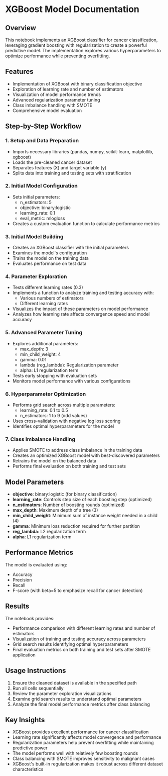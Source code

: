 # XGBoost Model Documentation

## Overview
This notebook implements an XGBoost classifier for cancer classification, leveraging gradient boosting with regularization to create a powerful predictive model. The implementation explores various hyperparameters to optimize performance while preventing overfitting.

## Features
- Implementation of XGBoost with binary classification objective
- Exploration of learning rate and number of estimators
- Visualization of model performance trends
- Advanced regularization parameter tuning
- Class imbalance handling with SMOTE
- Comprehensive model evaluation

## Step-by-Step Workflow

### 1. Setup and Data Preparation
- Imports necessary libraries (pandas, numpy, scikit-learn, matplotlib, xgboost)
- Loads the pre-cleaned cancer dataset
- Separates features (X) and target variable (y)
- Splits data into training and testing sets with stratification

### 2. Initial Model Configuration
- Sets initial parameters:
  - n_estimators: 5
  - objective: binary:logistic
  - learning_rate: 0.1
  - eval_metric: mlogloss
- Creates a custom evaluation function to calculate performance metrics

### 3. Initial Model Building
- Creates an XGBoost classifier with the initial parameters
- Examines the model's configuration
- Trains the model on the training data
- Evaluates performance on test data

### 4. Parameter Exploration
- Tests different learning rates (0.3)
- Implements a function to analyze training and testing accuracy with:
  - Various numbers of estimators
  - Different learning rates
- Visualizes the impact of these parameters on model performance
- Analyzes how learning rate affects convergence speed and model accuracy

### 5. Advanced Parameter Tuning
- Explores additional parameters:
  - max_depth: 3
  - min_child_weight: 4
  - gamma: 0.01
  - lambda (reg_lambda): Regularization parameter
  - alpha: L1 regularization term
- Tests early stopping with evaluation sets
- Monitors model performance with various configurations

### 6. Hyperparameter Optimization
- Performs grid search across multiple parameters:
  - learning_rate: 0.1 to 0.5
  - n_estimators: 1 to 9 (odd values)
- Uses cross-validation with negative log loss scoring
- Identifies optimal hyperparameters for the model

### 7. Class Imbalance Handling
- Applies SMOTE to address class imbalance in the training data
- Creates an optimized XGBoost model with best-discovered parameters
- Retrains the model on the balanced data
- Performs final evaluation on both training and test sets

## Model Parameters
- **objective**: binary:logistic (for binary classification)
- **learning_rate**: Controls step size of each boosting step (optimized)
- **n_estimators**: Number of boosting rounds (optimized)
- **max_depth**: Maximum depth of a tree (3)
- **min_child_weight**: Minimum sum of instance weight needed in a child (4)
- **gamma**: Minimum loss reduction required for further partition
- **reg_lambda**: L2 regularization term
- **alpha**: L1 regularization term

## Performance Metrics
The model is evaluated using:
- Accuracy
- Precision
- Recall
- F-score (with beta=5 to emphasize recall for cancer detection)

## Results
The notebook provides:
- Performance comparison with different learning rates and number of estimators
- Visualization of training and testing accuracy across parameters
- Grid search results identifying optimal hyperparameters
- Final evaluation metrics on both training and test sets after SMOTE application

## Usage Instructions
1. Ensure the cleaned dataset is available in the specified path
2. Run all cells sequentially
3. Review the parameter exploration visualizations
4. Examine grid search results to understand optimal parameters
5. Analyze the final model performance metrics after class balancing

## Key Insights
- XGBoost provides excellent performance for cancer classification
- Learning rate significantly affects model convergence and performance
- Regularization parameters help prevent overfitting while maintaining predictive power
- The model performs well with relatively few boosting rounds
- Class balancing with SMOTE improves sensitivity to malignant cases
- XGBoost's built-in regularization makes it robust across different dataset characteristics
